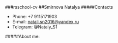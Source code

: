 ###rsschool-cv
##Smirnova Natalya
#####Contacts
* Phone: +7 9115171903
* E-mail: natali.sn2016@yandex.ru
* Telegram: @Nataly_S1

#####About me:

